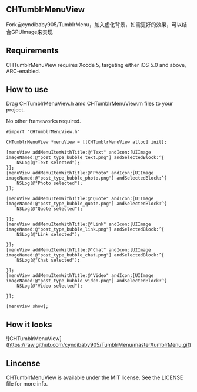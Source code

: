 ## CHTumblrMenuView ##

Fork自cyndibaby905/TumblrMenu，加入虚化背景，如需更好的效果，可以结合GPUImage来实现

## Requirements ##

CHTumblrMenuView requires Xcode 5, targeting either iOS 5.0 and above, ARC-enabled.


## How to use ##
	
Drag CHTumblrMenuView.h amd CHTumblrMenuView.m files to your project. 

No other frameworks required.

    #import "CHTumblrMenuView.h"

    CHTumblrMenuView *menuView = [[CHTumblrMenuView alloc] init];

    [menuView addMenuItemWithTitle:@"Text" andIcon:[UIImage imageNamed:@"post_type_bubble_text.png"] andSelectedBlock:^{
        NSLog(@"Text selected");
    }];
    [menuView addMenuItemWithTitle:@"Photo" andIcon:[UIImage imageNamed:@"post_type_bubble_photo.png"] andSelectedBlock:^{
        NSLog(@"Photo selected");
    }];

    [menuView addMenuItemWithTitle:@"Quote" andIcon:[UIImage imageNamed:@"post_type_bubble_quote.png"] andSelectedBlock:^{
        NSLog(@"Quote selected");

    }];
    [menuView addMenuItemWithTitle:@"Link" andIcon:[UIImage imageNamed:@"post_type_bubble_link.png"] andSelectedBlock:^{
        NSLog(@"Link selected");

    }];
    [menuView addMenuItemWithTitle:@"Chat" andIcon:[UIImage imageNamed:@"post_type_bubble_chat.png"] andSelectedBlock:^{
        NSLog(@"Chat selected");

    }];
    [menuView addMenuItemWithTitle:@"Video" andIcon:[UIImage imageNamed:@"post_type_bubble_video.png"] andSelectedBlock:^{
        NSLog(@"Video selected");

    }];

    [menuView show];


## How it looks ##

![CHTumblrMenuView] (https://raw.github.com/cyndibaby905/TumblrMenu/master/tumblrMenu.gif)

## Lincense ##

CHTumblrMenuView is available under the MIT license. See the LICENSE file for more info.
